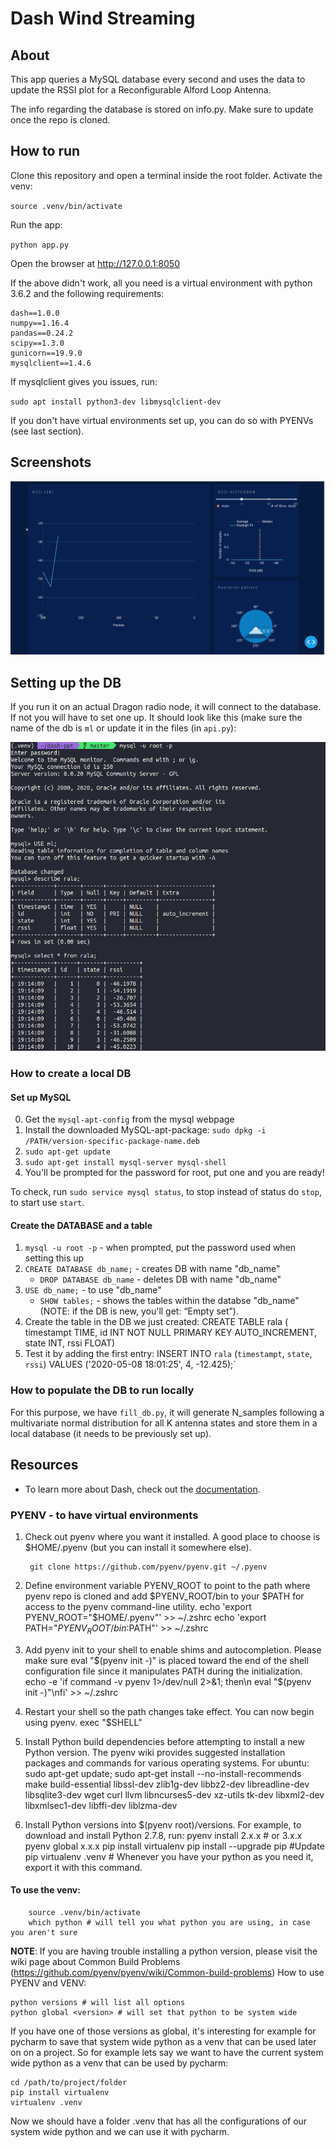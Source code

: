 # Dash Wind Streaming

## About

This app queries a MySQL database every second and uses the data to update the RSSI plot for a Reconfigurable Alford Loop Antenna.

The info regarding the database is stored on info.py. Make sure to update once the repo is cloned.


## How to run

Clone this repository and open a terminal inside the root folder. Activate the venv:

`source .venv/bin/activate`

Run the app:

`python app.py`

Open the browser at http://127.0.0.1:8050

If the above didn't work, all you need is a virtual environment with python 3.6.2 and the following requirements:

    dash==1.0.0
    numpy==1.16.4
    pandas==0.24.2
    scipy==1.3.0
    gunicorn==19.9.0
    mysqlclient==1.4.6

If mysqlclient gives you issues, run:

`sudo apt install python3-dev libmysqlclient-dev`

If you don't have virtual environments set up, you can do so with PYENVs (see last section).

## Screenshots

![assets/demo.gif](assets/demo.gif)

## Setting up the DB

If you run it on an actual Dragon radio node, it will connect to the database. If not you will have to set one up. It should look like this (make sure the name of the db is `ml` or update it in the files (in `api.py`):

![assets/database.png](assets/database.png)

### How to create a local DB
#### Set up MySQL

0. Get the `mysql-apt-config` from the mysql webpage
1. Install the downloaded MySQL-apt-package: `sudo dpkg -i /PATH/version-specific-package-name.deb`
2. `sudo apt-get update`
3. `sudo apt-get install mysql-server mysql-shell`
4. You'll be prompted for the password for root, put one and you are ready!

To check, run `sudo service mysql status`, to stop instead of status do `stop`, to start use `start`.

#### Create the DATABASE and a table

1. `mysql -u root -p` - when prompted, put the password used when setting this up
2. `CREATE DATABASE db_name;` - creates DB with name "db_name"
   - `DROP DATABASE db_name` - deletes DB with name "db_name"
3. `USE db_name;` - to use "db_name"
   - `SHOW tables;` - shows the tables within the databse "db_name" (NOTE: if the DB is new, you'll get: “Empty set”).
4. Create the table in the DB we just created:
        CREATE TABLE rala (
        timestampt TIME,
        id INT NOT NULL PRIMARY KEY AUTO_INCREMENT,
        state INT,
        rssi FLOAT)
5. Test it by adding the first entry:
        INSERT INTO `rala` (`timestampt`, `state`, `rssi`) VALUES ('2020-05-08 18:01:25', 4, -12.425);`

### How to populate the DB to run locally

For this purpose, we have `fill_db.py`, it will generate N_samples following a multivariate normal distribution for all K antenna states and store them in a local database (it needs to be previously set up).

## Resources

- To learn more about Dash, check out the [documentation](https://plot.ly/dash).

### PYENV - to have virtual environments
1. Check out pyenv where you want it installed. A good place to choose is $HOME/.pyenv (but you can install it somewhere else).

        git clone https://github.com/pyenv/pyenv.git ~/.pyenv

2. Define environment variable PYENV_ROOT to point to the path where pyenv repo is cloned and add $PYENV_ROOT/bin to your $PATH for access to the pyenv command-line utility.
        echo 'export PYENV_ROOT="$HOME/.pyenv"' >> ~/.zshrc
        echo 'export PATH="$PYENV_ROOT/bin:$PATH"' >> ~/.zshrc
3. Add pyenv init to your shell to enable shims and autocompletion. Please make sure eval "$(pyenv init -)" is placed toward the end of the shell configuration file since it manipulates PATH during the initialization.
        echo -e 'if command -v pyenv 1>/dev/null 2>&1; then\n eval "$(pyenv init -)"\nfi' >> ~/.zshrc
4. Restart your shell so the path changes take effect. You can now begin using pyenv.
        exec "$SHELL"
5. Install Python build dependencies before attempting to install a new Python version. The pyenv wiki provides suggested installation packages and commands for various operating systems. For ubuntu:
        sudo apt-get update; sudo apt-get install --no-install-recommends make build-essential libssl-dev zlib1g-dev libbz2-dev libreadline-dev libsqlite3-dev wget curl llvm libncurses5-dev xz-utils tk-dev libxml2-dev libxmlsec1-dev libffi-dev liblzma-dev
6. Install Python versions into $(pyenv root)/versions. For example, to download and install Python 2.7.8, run:
        pyenv install 2.x.x # or 3.x.x
        pyenv global x.x.x
        pip install virtualenv
        pip install --upgrade pip #Update pip
        virtualenv .venv # Whenever you have your python as you need it, export it with this command.

#### To use the venv:
        source .venv/bin/activate
        which python # will tell you what python you are using, in case you aren't sure

**NOTE**: If you are having trouble installing a python version, please visit the wiki page about Common Build Problems (https://github.com/pyenv/pyenv/wiki/Common-build-problems)
How to use PYENV and VENV:

    python versions # will list all options
    python global <version> # will set that python to be system wide

If you have one of those versions as global, it's interesting for example for pycharm to save that system wide python as a venv that can be used later on on a project. So for example lets say we want to have the current system wide python as a venv that can be used by pycharm:

    cd /path/to/project/folder
    pip install virtualenv
    virtualenv .venv

Now we should have a folder .venv that has all the configurations of our system wide python and we can use it with pycharm.

